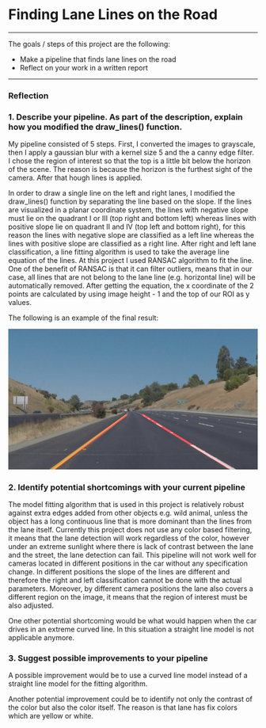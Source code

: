 # **Finding Lane Lines on the Road** 

---

The goals / steps of this project are the following:
* Make a pipeline that finds lane lines on the road
* Reflect on your work in a written report


[//]: # (Image References)

[image1]: ./test_images_output/solidYellowCurve2.jpg "solidYellowCurve2"

---

### Reflection

### 1. Describe your pipeline. As part of the description, explain how you modified the draw_lines() function.

My pipeline consisted of 5 steps. First, I converted the images to grayscale, then I apply a gaussian blur with a kernel size 5 and the a canny edge filter.
I chose the region of interest so that the top is a little bit below the horizon of the scene. The reason is because the horizon is the furthest sight of the camera.
After that hough lines is applied.

In order to draw a single line on the left and right lanes, I modified the draw_lines() function by separating the line based on the slope. If the lines are visualized
in a planar coordinate system, the lines with negative slope must lie on the quadrant I or III (top right and bottom left) whereas lines with positive slope lie on quadrant II and IV (top left and bottom right),
for this reason the lines with negative slope are classified as a left line whereas the lines with positive slope are classified as a right line. After right and left lane classification, a line fitting algorithm is used to take the average
line equation of the lines. At this project I used RANSAC algorithm to fit the line. One of the benefit of RANSAC is that it can filter outliers, means that in our case, all lines that are not belong to the lane line
(e.g. horizontal line) will be automatically removed. After getting the equation, the x coordinate of the 2 points are calculated by using image height - 1 and the top of our ROI as y values.

The following is an example of the final result: 

![alt text][image1]


### 2. Identify potential shortcomings with your current pipeline

The model fitting algorithm that is used in this project is relatively robust against extra edges added from other objects e.g. wild animal, unless the object has a long continuous line that is more dominant than the lines from the lane itself.
Currently this project does not use any color based filtering, it means that the lane detection will work regardless of the color, however under an extreme sunlight where there is lack of contrast between the lane and the street, the lane detection can fail.
This pipeline will not work well for cameras located in different positions in the car without any specification change. In different positions the slope of the lines are different and therefore the right and left classification cannot be done with the actual
parameters. Moreover, by different camera positions the lane also covers a different region on the image, it means that the region of interest must be also adjusted.

One other potential shortcoming would be what would happen when the car drives in an extreme curved line. In this situation a straight line model is not applicable anymore.


### 3. Suggest possible improvements to your pipeline

A possible improvement would be to use a curved line model instead of a straight line model for the fitting algorithm.

Another potential improvement could be to identify not only the contrast of the color but also the color itself. The reason is that lane has fix colors which are yellow or white.
